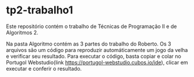 # tp2-trabalho1
Este repositório contém o trabalho de Técnicas de Programação II e de Algoritmos 2.

Na pasta Algoritmo contém as 3 partes do trabalho do Roberto.
Os 3 arquivos são um código para reproduzir automáticamente um jogo da velha e verificar seu resultado.
Para executar o código, basta copiar e colar no Portugol Webstudio(link https://portugol-webstudio.cubos.io/ide), clicar em executar e conferir o resultado.

